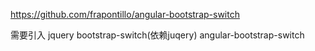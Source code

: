 https://github.com/frapontillo/angular-bootstrap-switch

需要引入
jquery bootstrap-switch(依赖juqery) angular-bootstrap-switch

